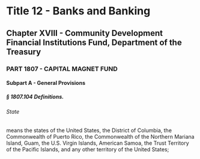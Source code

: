 
# Title 12 - Banks and Banking
## Chapter XVIII - Community Development Financial Institutions Fund, Department of the Treasury
### PART 1807 - CAPITAL MAGNET FUND
#### Subpart A - General Provisions
##### § 1807.104 Definitions.
###### State

means the states of the United States, the District of Columbia, the Commonwealth of Puerto Rico, the Commonwealth of the Northern Mariana Island, Guam, the U.S. Virgin Islands, American Samoa, the Trust Territory of the Pacific Islands, and any other territory of the United States;
